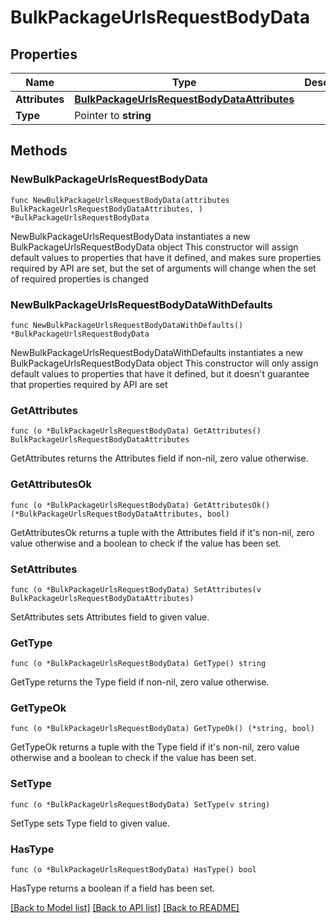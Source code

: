 # BulkPackageUrlsRequestBodyData

## Properties

Name | Type | Description | Notes
------------ | ------------- | ------------- | -------------
**Attributes** | [**BulkPackageUrlsRequestBodyDataAttributes**](BulkPackageUrlsRequestBodyDataAttributes.md) |  | 
**Type** | Pointer to **string** |  | [optional] 

## Methods

### NewBulkPackageUrlsRequestBodyData

`func NewBulkPackageUrlsRequestBodyData(attributes BulkPackageUrlsRequestBodyDataAttributes, ) *BulkPackageUrlsRequestBodyData`

NewBulkPackageUrlsRequestBodyData instantiates a new BulkPackageUrlsRequestBodyData object
This constructor will assign default values to properties that have it defined,
and makes sure properties required by API are set, but the set of arguments
will change when the set of required properties is changed

### NewBulkPackageUrlsRequestBodyDataWithDefaults

`func NewBulkPackageUrlsRequestBodyDataWithDefaults() *BulkPackageUrlsRequestBodyData`

NewBulkPackageUrlsRequestBodyDataWithDefaults instantiates a new BulkPackageUrlsRequestBodyData object
This constructor will only assign default values to properties that have it defined,
but it doesn't guarantee that properties required by API are set

### GetAttributes

`func (o *BulkPackageUrlsRequestBodyData) GetAttributes() BulkPackageUrlsRequestBodyDataAttributes`

GetAttributes returns the Attributes field if non-nil, zero value otherwise.

### GetAttributesOk

`func (o *BulkPackageUrlsRequestBodyData) GetAttributesOk() (*BulkPackageUrlsRequestBodyDataAttributes, bool)`

GetAttributesOk returns a tuple with the Attributes field if it's non-nil, zero value otherwise
and a boolean to check if the value has been set.

### SetAttributes

`func (o *BulkPackageUrlsRequestBodyData) SetAttributes(v BulkPackageUrlsRequestBodyDataAttributes)`

SetAttributes sets Attributes field to given value.


### GetType

`func (o *BulkPackageUrlsRequestBodyData) GetType() string`

GetType returns the Type field if non-nil, zero value otherwise.

### GetTypeOk

`func (o *BulkPackageUrlsRequestBodyData) GetTypeOk() (*string, bool)`

GetTypeOk returns a tuple with the Type field if it's non-nil, zero value otherwise
and a boolean to check if the value has been set.

### SetType

`func (o *BulkPackageUrlsRequestBodyData) SetType(v string)`

SetType sets Type field to given value.

### HasType

`func (o *BulkPackageUrlsRequestBodyData) HasType() bool`

HasType returns a boolean if a field has been set.


[[Back to Model list]](../README.md#documentation-for-models) [[Back to API list]](../README.md#documentation-for-api-endpoints) [[Back to README]](../README.md)


